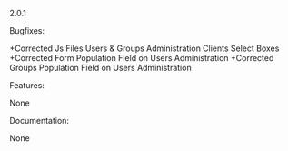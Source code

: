 2.0.1

Bugfixes:

+Corrected Js Files Users & Groups Administration Clients Select Boxes
+Corrected Form Population Field on Users Administration 
+Corrected Groups Population Field on Users Administration 

Features:

None

Documentation:

None
